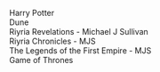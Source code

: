 
Harry Potter   
Dune    
Riyria Revelations - Michael J Sullivan   
Riyria Chronicles - MJS   
The Legends of the First Empire - MJS   
Game of Thrones   

